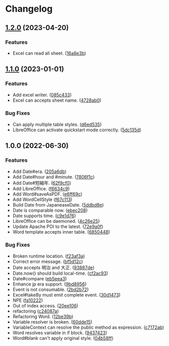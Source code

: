 # Changelog

## [1.2.0](https://github.com/teletha/officelove/compare/v1.1.0...v1.2.0) (2023-04-20)


### Features

* Excel can read all sheet. ([16a8e3b](https://github.com/teletha/officelove/commit/16a8e3ba637591666f49e614a06ffc4a09d95c7e))

## [1.1.0](https://github.com/teletha/officelove/compare/v1.0.0...v1.1.0) (2023-01-01)


### Features

* Add excel writer. ([085c433](https://github.com/teletha/officelove/commit/085c4334df7954e9c35dab1b8011fe8e80e21127))
* Excel can accepts sheet name. ([4728ab0](https://github.com/teletha/officelove/commit/4728ab0a5509b4d593cf65d59290bb70535029c8))


### Bug Fixes

* Can apply multiple table styles. ([d6ed535](https://github.com/teletha/officelove/commit/d6ed535d52d659ea94058c4bff820fb11a5ca2e3))
* LibreOffice can activate quickstart mode correctly. ([5dc135d](https://github.com/teletha/officelove/commit/5dc135d48b1a5af039382096ddc5e381406d34f5))

## 1.0.0 (2022-06-30)


### Features

* Add Date#era. ([205a6db](https://www.github.com/teletha/officelove/commit/205a6dbb5345d2684937e7d7f830ac3fdc13c3d3))
* Add Date#hour and #minute. ([7806f1c](https://www.github.com/teletha/officelove/commit/7806f1c8cfebdd54b99c0b79519f88855931f578))
* Add Date#短縮年. ([62f9cf0](https://www.github.com/teletha/officelove/commit/62f9cf0540a43899e356c4b63fd71efa2972e3a5))
* Add LibreOffice. ([f6634c9](https://www.github.com/teletha/officelove/commit/f6634c9ad3d4ee3259d7a10341c27ac446663b05))
* Add Word#saveAsPDF. ([e6ff69c](https://www.github.com/teletha/officelove/commit/e6ff69c5e75016c2af35c7f4d59c6e3ee7ad5027))
* Add WordCellStyle ([f67c113](https://www.github.com/teletha/officelove/commit/f67c113a976a93207197649fd2125252de22970d))
* Build Date from JapaneaseDate. ([5ddbd8e](https://www.github.com/teletha/officelove/commit/5ddbd8ec04e83bf041d05b127ea8d168b41ab3d8))
* Date is comparable now. ([ebec208](https://www.github.com/teletha/officelove/commit/ebec20855c1d0949b8106b94e478eae8de47f92b))
* Date supports time. ([c9e1d76](https://www.github.com/teletha/officelove/commit/c9e1d76e8a60638fcc876be8902c0d919b195370))
* LibreOffice can be daemoned. ([4c26e25](https://www.github.com/teletha/officelove/commit/4c26e25eb3895d0bbc5cb171c568b75df55aa443))
* Update Apache POI to the latest. ([72e9a0f](https://www.github.com/teletha/officelove/commit/72e9a0ffbb94d41e72bf8fed99626861333b665c))
* Word template accepts inner table. ([6850448](https://www.github.com/teletha/officelove/commit/685044862c53ff03dbdd3103c48e749d894ffbe0))


### Bug Fixes

* Broken runtime location. ([f23af3a](https://www.github.com/teletha/officelove/commit/f23af3a28bebc786e64be8b4804a08f32e396333))
* Correct error message. ([bf5d12c](https://www.github.com/teletha/officelove/commit/bf5d12c82fde3cc2832744b7aad8fea9d43a52a6))
* Date accepts 明治 and 大正. ([93887de](https://www.github.com/teletha/officelove/commit/93887de1060e5ce8701f6494414fb0d583a4d1d0))
* Date.now() should build local-time. ([cf2ac93](https://www.github.com/teletha/officelove/commit/cf2ac9352a4d92e7ade08ee696db522dcd73cad0))
* Date#compare ([eb5eea3](https://www.github.com/teletha/officelove/commit/eb5eea3f4029fa7d432bf77503be678e278f58c6))
* Enhance jp era support. ([9bd8956](https://www.github.com/teletha/officelove/commit/9bd895688084cfc281a939d8bed30dbbda43d8a4))
* Event is not consumable. ([2bd2b72](https://www.github.com/teletha/officelove/commit/2bd2b72b82498554b7af6216e9738568e892c46e))
* Excel#takeBy must emit complete event. ([30d1473](https://www.github.com/teletha/officelove/commit/30d147368e76db169984e19414f71fd7618241d2))
* NPE ([fa10222](https://www.github.com/teletha/officelove/commit/fa10222d3331e716a60066fc2d322e04d1f6de16))
* Out of index access. ([20ee106](https://www.github.com/teletha/officelove/commit/20ee106b8f12372459ce725dad2b2d775bfb69ea))
* refactoring ([c24087a](https://www.github.com/teletha/officelove/commit/c24087a45908717bc8c377d52148ac26bdc76e66))
* Refactoring Word. ([12be39b](https://www.github.com/teletha/officelove/commit/12be39ba398fb0479accbe06859a8e4caf494d25))
* Variable resolver is broken. ([60dde15](https://www.github.com/teletha/officelove/commit/60dde15db8e32b5406089175e7a2e9f211b8cbf4))
* VariableContext can resolve the public method as expression. ([c7172ab](https://www.github.com/teletha/officelove/commit/c7172abfcde1833eea7342dcc4f1068a340f51c4))
* Word resolves variable in if block. ([9437423](https://www.github.com/teletha/officelove/commit/94374234f07f6278128fc6714eed870472cb31bd))
* Word#blank can't apply original style. ([04b58ff](https://www.github.com/teletha/officelove/commit/04b58ff4c8f41993278820cfebba9748a42a4925))
